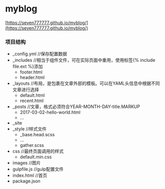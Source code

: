 # myblog
[https://seven777777.github.io/myblog/](https://seven777777.github.io/myblog/)

### 项目结构
- _config.yml //保存配置数据
- _includes //相当于组件文件，可在实际页面中重用，使用标签{% include file.ext %}添加
	- footer.html
	- header.html
- _layouts //布局，是包裹在文章外部的模板。可以在YAML头信息中根据不同文章进行选择
	- default.html
	- recent.html
- _posts //文章，格式必须符合YEAR-MONTH-DAY-title.MARKUP
	- 2017-03-02-hello-world.html
	- ...
- _site 
- _style //样式文件
	- _base.head.scss
	- ...
	- gather.scss
- css //最终页面调用的样式
	- default.min.css
- images //图片
- gulpfile.js //gulp配置文件
- index.html //首页
- package.json 


	
